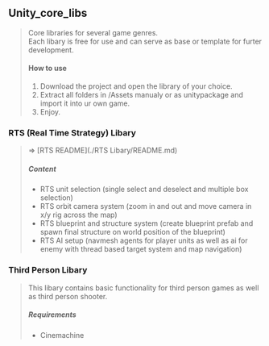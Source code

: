 ## Unity_core_libs
>Core libraries for several game genres.<br/>Each libary is free for use and can serve as base or template for furter development.
>#### How to use
>1. Download the project and open the library of your choice.
>2. Extract all folders in /Assets manualy or as unitypackage and import it into ur own game.
>3. Enjoy.
### RTS (Real Time Strategy) Libary
> => [RTS README](./RTS Libary/README.md)
>##### Content
>- RTS unit selection (single select and deselect and multiple box selection)
>- RTS orbit camera system (zoom in and out and move camera in x/y rig across the map)
>- RTS blueprint and structure system (create blueprint prefab and spawn final structure on world position of the blueprint)
>- RTS AI setup (navmesh agents for player units as well as ai for enemy with thread based target system and map navigation)
### Third Person Libary
> This libary contains basic functionality for third person games as well as third person shooter.
>##### Requirements
>- Cinemachine
